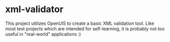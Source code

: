 # xml-validator
This project utilizes OpenUI5 to create a basic XML validation tool.
Like most test projects which are intended for self-learning, it is probably not too useful in "real-world" applications :)
